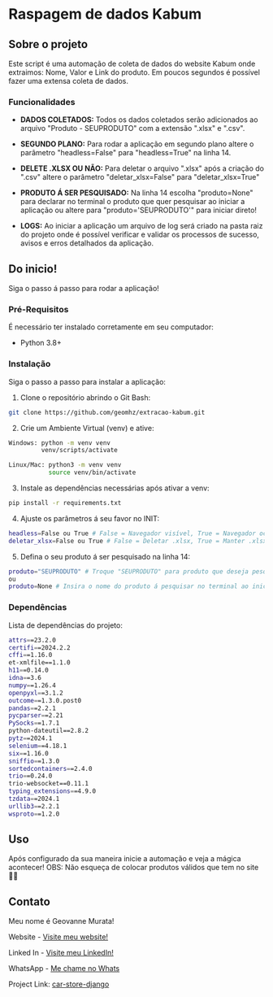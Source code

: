 # Raspagem de dados Kabum

## Sobre o projeto

Este script é uma automação de coleta de dados do website Kabum onde extraimos: Nome, Valor e Link do produto. Em poucos segundos é possível fazer uma extensa coleta de dados.

### Funcionalidades

- **DADOS COLETADOS:** Todos os dados coletados serão adicionados ao arquivo "Produto - SEUPRODUTO" com a extensão ".xlsx" e ".csv".

- **SEGUNDO PLANO:** Para rodar a aplicação em segundo plano altere o parâmetro "headless=False" para "headless=True" na linha 14.

- **DELETE .XLSX OU NÃO:** Para deletar o arquivo ".xlsx" após a criação do ".csv" altere o parâmetro "deletar_xlsx=False" para "deletar_xlsx=True"

- **PRODUTO Á SER PESQUISADO:** Na linha 14 escolha "produto=None" para declarar no terminal o produto que quer pesquisar ao iniciar a aplicação ou altere para "produto='SEUPRODUTO'" para iniciar direto!

- **LOGS:** Ao iniciar a aplicação um arquivo de log será criado na pasta raiz do projeto onde é possível verificar e validar os processos de sucesso, avisos e erros detalhados da aplicação.

## Do inicio!

Siga o passo á passo para rodar a aplicação! 

### Pré-Requisitos

É necessário ter instalado corretamente em seu computador:

- Python 3.8+

### Instalação

Siga o passo a passo para instalar a aplicação:

1. Clone o repositório abrindo o Git Bash:
```bash
git clone https://github.com/geomhz/extracao-kabum.git
```

2. Crie um Ambiente Virtual (venv) e ative:
```bash
Windows: python -m venv venv
         venv/scripts/activate

Linux/Mac: python3 -m venv venv
           source venv/bin/activate
```

3. Instale as dependências necessárias após ativar a venv:
```bash
pip install -r requirements.txt
```
4. Ajuste os parâmetros á seu favor no INIT:
```bash
headless=False ou True # False = Navegador visível, True = Navegador oculto
deletar_xlsx=False ou True # False = Deletar .xlsx, True = Manter .xlsx
```

5. Defina o seu produto á ser pesquisado na linha 14:
```bash
produto="SEUPRODUTO" # Troque "SEUPRODUTO" para produto que deseja pesquisar 
ou
produto=None # Insira o nome do produto á pesquisar no terminal ao iniciar a aplicação
```

### Dependências

Lista de dependências do projeto:
```bash
attrs==23.2.0
certifi==2024.2.2
cffi==1.16.0
et-xmlfile==1.1.0
h11==0.14.0
idna==3.6
numpy==1.26.4
openpyxl==3.1.2
outcome==1.3.0.post0
pandas==2.2.1
pycparser==2.21
PySocks==1.7.1
python-dateutil==2.8.2
pytz==2024.1
selenium==4.18.1
six==1.16.0
sniffio==1.3.0
sortedcontainers==2.4.0
trio==0.24.0
trio-websocket==0.11.1
typing_extensions==4.9.0
tzdata==2024.1
urllib3==2.2.1
wsproto==1.2.0
```

## Uso

Após configurado da sua maneira inicie a automação e veja a mágica acontecer!
OBS: Não esqueça de colocar produtos válidos que tem no site 🤘🏼

## Contato
Meu nome é Geovanne Murata!

Website - [Visite meu website!](https://geomurata.com/)

Linked In - [Visite meu LinkedIn!](https://www.linkedin.com/in/geovanne-murata/)

WhatsApp - [Me chame no Whats](https://api.whatsapp.com/send/?phone=5511952842140)

Project Link: [car-store-django](https://github.com/geomhz/car-store-django/)